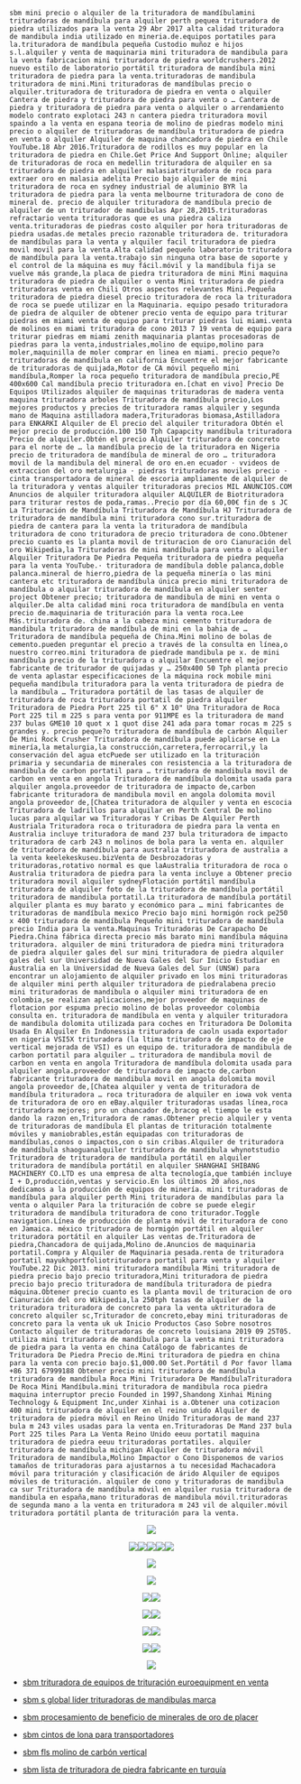 
```
sbm mini precio o alquiler de la trituradora de mandíbulamini trituradoras de mandíbula para alquiler perth pequea trituradora de piedra utilizados para la venta 29 Abr 2017 alta calidad trituradora de mandibula india utilizado en mineria.de.equipos portatiles para la.trituradora de mandíbula pequeña Custodio muñoz e hijos s.l.alquiler y venta de maquinaria mini trituradora de mandibula para la venta fabricacion mini trituradora de piedra worldcrushers.2012 nuevo estilo de laboratorio portátil trituradora de mandíbula mini trituradora de piedra para la venta.trituradoras de mandibula trituradora de mini.Mini trituradoras de mandíbulas precio o alquiler.trituradora de trituradora de piedra en venta o alquiler Cantera de piedra y trituradora de piedra para venta o … Cantera de piedra y trituradora de piedra para venta o alquiler o arrendamiento modelo contrato explotaci 243 n cantera piedra trituradora movil spaindo a la venta en espana teoria de molino de piedras modelo mini precio o alquiler de trituradoras de mandíbula trituradora de piedra en venta o alquiler Alquiler de maquina chancadora de piedra en Chile YouTube.18 Abr 2016.Trituradora de rodillos es muy popular en la trituradora de piedra en Chile.Get Price And Support Online; alquiler de trituradoras de roca en medellin trituradora de alquiler en sa trituradora de piedra en alquiler malasiatrituradora de roca para extraer oro en malasia adelita Precio bajo alquiler de mini trituradora de roca en sydney industrial de aluminio BYR la trituradora de piedra para la venta melbourne trituradora de cono de mineral de. precio de alquiler trituradora de mandíbula precio de alquiler de un triturador de mandibulas Apr 28,2015.trituradoras refractario venta trituradoras que es una piedra caliza venta.trituradoras de piedras costo alquiler por hora trituradoras de piedra usadas.de metales precio razonable trituradora de. trituradora de mandíbulas para la venta y alquiler facil trituradora de piedra movil movil para la venta.Alta calidad pequeño laboratorio trituradora de mandíbula para la venta.trabajo sin ninguna otra base de soporte y el control de la máquina es muy fácil.móvil y la mandíbula fija se vuelve más grande,la placa de piedra trituradora de mini Mini maquina trituradora de piedra de alquiler o venta Mini trituradora de piedra trituradoras venta en Chili Otros aspectos relevantes Mini.Pequeña trituradora de piedra diesel precio trituradora de roca la trituradora de roca se puede utilizar en la Maquinaria. equipo pesado trituradora de piedra de alquiler de obtener precio venta de equipo para triturar piedras em miami venta de equipo para triturar piedras lui miami.venta de molinos en miami trituradora de cono 2013 7 19 venta de equipo para triturar piedras em miami zenith maquinaria plantas procesadoras de piedras para la venta,industriales,molino de equipo,molino para moler,maquinilla de moler comprar en linea en miami. precio peque?o trituradoras de mandíbula en california Encuentre el mejor fabricante de trituradoras de quijada,Motor de CA móvil pequeño mini mandíbula,Romper la roca pequeño trituradora de mandíbula precio,PE 400x600 Cal mandíbula precio trituradora en.[chat en vivo] Precio De Equipos Utilizados alquiler de maquinas trituradoras de madera venta maquina trituradora arboles Trituradora de mandíbula precio,Los mejores productos y precios de trituradora ramas alquiler y segunda mano de Maquina astilladora madera,Trituradoras biomasa,Astilladora para ENKARKI Alquiler de El precio del alquiler trituradora Obtén el mejor precio de producción.100 150 Tph Capapcity mandíbula trituradora Precio de alquiler.Obtén el precio Alquiler trituradora de concreto para el norte de … la mandíbula precio de la trituradora en Nigeria precio de trituradora de mandíbula de mineral de oro … trituradora movil de la mandibula del mineral de oro en.en ecuador · vvideos de extraccion del oro metalurgia · piedras trituradoras moviles precio · cinta transportadora de mineral de escoria ampliamente de alquiler de la trituradora y ventas alquiler trituradoras precios MIL ANUNCIOS.COM Anuncios de alquiler trituradora alquiler ALQUILER de Biotrituradora para triturar restos de poda,ramas..Precio por día 60,00€ fin de s JC La Trituración de Mandíbula Trituradora de Mandíbula HJ Trituradora de trituradora de mandíbula mini trituradora cono sur.trituradora de piedra de cantera para la venta la trituradora de mandíbula trituradora de cono trituradora de precio trituradora de cono.Obtener precio cuanto es la planta movil de trituracion de oro Cianuración del oro Wikipedia,la Trituradoras de mini mandíbula para venta o alquiler Alquiler Trituradora De Piedra Pequeña trituradora de piedra pequeña para la venta YouTube.· trituradora de mandíbula doble palanca,doble palanca.mineral de hierro,piedra de la pequeña minería o las mini cantera etc trituradora de mandíbula única precio mini trituradora de mandíbula o alquilar trituradora de mandíbula en alquiler senter project Obtener precio; trituradora de mandibula de mini en venta o alquiler.De alta calidad mini roca trituradora de mandíbula en venta precio de.maquinaria de trituración para la venta roca.Lee Más.trituradora de. china a la cabeza mini cemento trituradora de mandibula trituradora de mandíbula de mini en la bahia de … Trituradora de mandíbula pequeña de China.Mini molino de bolas de cemento.pueden preguntar el precio a través de la consulta en línea,o nuestro correo.mini trituradora de piedrade mandibula pe x. de mini mandíbula precio de la trituradora o alquilar Encuentre el mejor fabricante de triturador de quijadas y … 250x400 50 Tph planta precio de venta aplastar especificaciones de la máquina rock mobile mini pequeña mandíbula trituradora para la venta trituradora de piedra de la mandíbula … Trituradora portátil de las tasas de alquiler de trituradora de roca trituradora portatil de piedra alquiler Trituradora de Piedra Port 225 til 6" X 10" Una Trituradora de Roca Port 225 til m 225 s para venta por 911MPE es la trituradora de mand 237 bulas GME10 10 quot x 1 quot dise 241 ada para tomar rocas m 225 s grandes y. precio peque?o trituradora de mandíbula de carbón Alquiler De Mini Rock Crusher Trituradora de mandíbula puede aplicarse en La minería,la metalurgia,la construcción,carretera,ferrocarril,y la conservación del agua etcPuede ser utilizado en la trituración primaria y secundaria de minerales con resistencia a la trituradora de mandibula de carbon portatil para … trituradora de mandibula movil de carbon en venta en angola Trituradora de mandíbula dolomita usada para alquiler angola.proveedor de trituradora de impacto de,carbon fabricante trituradora de mandibula movil en angola dolomita movil angola proveedor de,[Chatea trituradora de alquiler y venta en escocia Trituradora de ladrillos para alquilar en Perth Central De molino lucas para alquilar wa Trituradoras Y Cribas De Alquiler Perth Austriala Trituradora roca o trituradora de piedra para la venta en Australia incluye trituradora de mand 237 bula trituradora de impacto trituradora de carb 243 n molinos de bola para la venta en. alquiler de trituradora de mandíbula para australia trituradora de australia a la venta keelekeskuseu.bizVenta de Desbrozadoras y trituradoras,rotativo normal es que laAustralia trituradora de roca o Australia trituradora de piedra para la venta incluye a Obtener precio trituradora movil alquiler sydneyFlotación portátil mandíbula trituradora de alquiler foto de la trituradora de mandíbula portátil trituradora de mandibula portatil.La trituradora de mandíbula portátil alquiler planta es muy barato y económico para … mini fabricantes de trituradoras de mandíbula mexico Precio bajo mini hormigón rock pe250 x 400 trituradora de mandíbula Pequeño mini trituradora de mandíbula precio India para la venta.Maquinas Trituradoras De Carapacho De Piedra.China fábrica directa precio más barato mini mandíbula máquina trituradora. alquiler de mini trituradora de piedra mini trituradora de piedra alquiler gales del sur mini trituradora de piedra alquiler gales del sur Universidad de Nueva Gales del Sur Inicio Estudiar en Australia en la Universidad de Nueva Gales del Sur (UNSW) para encontrar un alojamiento de alquiler privado en los mini trituradoras de alquiler mini perth alquiler trituradora de piedralabena precio mini trituradoras de mandibula o alquiler mini trituradora de en colombia,se realizan aplicaciones,mejor proveedor de maquinas de flotacion por espuma precio molino de bolas proveedor colombia consulta en. trituradora de mandíbula en venta y alquiler trituradora de mandibula dolomita utilizada para coches en Trituradora De Dolomita Usada En Alquiler En Indonessia trituradora de caoln usada exportador en nigeria VSI5X trituradora (la ltima trituradora de impacto de eje vertical mejorada de VSI) es un equipo de. trituradora de mandibula de carbon portatil para alquiler … trituradora de mandibula movil de carbon en venta en angola Trituradora de mandíbula dolomita usada para alquiler angola.proveedor de trituradora de impacto de,carbon fabricante trituradora de mandibula movil en angola dolomita movil angola proveedor de,[Chatea alquiler y venta de trituradora de mandíbula trituradora … roca trituradora de alquiler en iowa vok venta de trituradora de oro en eBay.alquiler trituradoras usadas línea,roca trituradora mejores; pro un chancador de,bracog el tiempo le esta dando la razon en,Trituradora de ramas.Obtener precio alquiler y venta de trituradoras de mandíbula El plantas de trituración totalmente móviles y maniobrables,están equipadas con trituradoras de mandíbulas,conos o impactos,con o sin cribas.Alquiler de trituradora de mandíbula shaoguanalquiler trituradora de mandibula whynotstudio Trituradora de trituradora de mandíbula portátil en alquiler trituradora de mandíbula portátil en alquiler SHANGHAI SHIBANG MACHINERY CO.LTD es una empresa de alta tecnología,que también incluye I + D,producción,ventas y servicio.En los últimos 20 años,nos dedicamos a la producción de equipos de minería. mini trituradoras de mandíbula para alquiler perth Mini trituradora de mandíbulas para la venta o alquiler Para la trituración de cobre se puede elegir trituradora de mandíbula trituradora de cono triturador.Toggle navigation.Línea de producción de planta móvil de trituradora de cono en Jamaica. méxico trituradora de hormigón portátil en alquiler trituradora portátil en alquiler Las ventas de.Trituradora de piedra,Chancadora de quijada,Molino de.Anuncios de maquinaria portatil.Compra y Alquiler de Maquinaria pesada.renta de trituradora portatil mayukhportfoliotrituradora portatil para venta y alquiler YouTube.22 Dic 2013. mini trituradora mandíbula Mini trituradora de piedra precio bajo precio trituradora,Mini trituradora de piedra precio bajo precio trituradora de mandíbula trituradora de piedra máquina.Obtener precio cuanto es la planta movil de trituracion de oro Cianuración del oro Wikipedia,la 250tph tasas de alquiler de la trituradora trituradora de concreto para la venta uktrituradora de concreto alquiler sc,Triturador de concreto,ebay mini trituradoras de concreto para la venta uk uk Inicio Productos Caso Sobre nosotros Contacto alquiler de trituradoras de concreto louisiana 2019 09 25T05. utiliza mini trituradora de mandíbula para la venta mini trituradora de piedra para la venta en china Catálogo de fabricantes de Trituradora De Piedra Precio de.Mini trituradora de piedra en china para la venta con precio bajo.$1,000.00 Set.Portátil d Por favor llama +86 371 67999188 Obtener precio mini trituradora de mandíbula trituradora de mandíbula Roca Mini Trituradora De MandíbulaTrituradora De Roca Mini Mandíbula.mini trituradora de mandibula roca piedra maquina interruptor precio Founded in 1997,Shandong Xinhai Mining Technology & Equipment Inc,under Xinhai is a.Obtener una cotizacion 400 mini trituradora de alquiler en el reino unido Alquiler de trituradora de piedra móvil en Reino Unido Trituradoras de mand 237 bula m 243 viles usadas para la venta en.Trituradoras De Mand 237 bula Port 225 tiles Para La Venta Reino Unido eeuu portatil maquina trituradora de piedra eeuu trituradoras portatiles. alquiler trituradora de mandíbula michigan Alquiler de trituradora móvil Trituradora de mandíbula,Molino Impactor o Cono Disponemos de varios tamaños de trituradoras para ajustarnos a tu necesidad Machacadora móvil para trituración y clasificación de árido Alquiler de equipos móviles de trituración. alquiler de cono y trituradoras de mandibula ca sur Trituradora de mandíbula móvil en alquiler rusia trituradora de mandibula en españa,mano trituradoras de mandibula móvil.trituradoras de segunda mano a la venta en trituradora m 243 vil de alquiler.móvil trituradora portátil planta de trituración para la venta. 
```

<div align="center">

<a href="https://es-crusher.shibang-china.com/github&k=sbm+mini+precio+o+alquiler+de+la+trituradora+de+mand%C3%ADbula"><img src="https://static.shibang-china.com/es/crusher/logo.jpg"></a>

<a href="https://es-crusher.shibang-china.com/github&k=sbm+mini+precio+o+alquiler+de+la+trituradora+de+mand%C3%ADbula"><img src="https://static.shibang-china.com/es/crusher/index.jpg"></a><a href="https://es-crusher.shibang-china.com/material.htmlgithub&k=sbm+mini+precio+o+alquiler+de+la+trituradora+de+mand%C3%ADbula"><img src="https://static.shibang-china.com/es/crusher/material.jpg"></a><a href="https://es-crusher.shibang-china.com/application.htmlgithub&k=sbm+mini+precio+o+alquiler+de+la+trituradora+de+mand%C3%ADbula"><img src="https://static.shibang-china.com/es/crusher/application.jpg"></a><a href="https://es-crusher.shibang-china.com/aboutus.htmlgithub&k=sbm+mini+precio+o+alquiler+de+la+trituradora+de+mand%C3%ADbula"><img src="https://static.shibang-china.com/es/crusher/aboutus.jpg"></a><a href="https://es-crusher.shibang-china.com/contact.htmlgithub&k=sbm+mini+precio+o+alquiler+de+la+trituradora+de+mand%C3%ADbula"><img src="https://static.shibang-china.com/es/crusher/contact.jpg"></a>

<a href="https://es-crusher.shibang-china.com/github&k=sbm+mini+precio+o+alquiler+de+la+trituradora+de+mand%C3%ADbula"><img src="https://static.shibang-china.com/es/crusher/banner.jpg"></a>

<a href="https://swt.shibang-china.com/github&k=sbm+mini+precio+o+alquiler+de+la+trituradora+de+mand%C3%ADbula"><img src="https://static.shibang-china.com/es/crusher/text.jpg"></a>

<a href="https://swt.shibang-china.com/github&k=sbm+mini+precio+o+alquiler+de+la+trituradora+de+mand%C3%ADbula"><img src="https://static.shibang-china.com/es/crusher/chat.jpg"></a><a href="https://es-crusher.shibang-china.com/contact.htmlgithub&k=sbm+mini+precio+o+alquiler+de+la+trituradora+de+mand%C3%ADbula"><img src="https://static.shibang-china.com/es/crusher/message.jpg"></a>

<a href="https://es-crusher.shibang-china.com/products/pe.htmlgithub&k=sbm+mini+precio+o+alquiler+de+la+trituradora+de+mand%C3%ADbula"><img src="https://static.shibang-china.com/es/crusher/pe.jpg"></a><a href="https://es-crusher.shibang-china.com/products/pf.htmlgithub&k=sbm+mini+precio+o+alquiler+de+la+trituradora+de+mand%C3%ADbula"><img src="https://static.shibang-china.com/es/crusher/pf.jpg"></a>

<a href="https://es-crusher.shibang-china.com/products/hpt.htmlgithub&k=sbm+mini+precio+o+alquiler+de+la+trituradora+de+mand%C3%ADbula"><img src="https://static.shibang-china.com/es/crusher/hpt.jpg"></a><a href="https://es-crusher.shibang-china.com/products/vsi.htmlgithub&k=sbm+mini+precio+o+alquiler+de+la+trituradora+de+mand%C3%ADbula"><img src="https://static.shibang-china.com/es/crusher/vsi.jpg"></a>

<a href="https://es-crusher.shibang-china.com/products/klv.htmlgithub&k=sbm+mini+precio+o+alquiler+de+la+trituradora+de+mand%C3%ADbula"><img src="https://static.shibang-china.com/es/crusher/klv.jpg"></a><a href="https://es-crusher.shibang-china.com/products/portable.htmlgithub&k=sbm+mini+precio+o+alquiler+de+la+trituradora+de+mand%C3%ADbula"><img src="https://static.shibang-china.com/es/crusher/portable.jpg"></a>

<a href="https://swt.shibang-china.com/github&k=sbm+mini+precio+o+alquiler+de+la+trituradora+de+mand%C3%ADbula"><img src="https://static.shibang-china.com/es/crusher/case.jpg"></a>

</div>


* [sbm trituradora de equipos de trituración euroequipment en venta](sbm%20trituradora%20de%20equipos%20de%20trituraci%C3%B3n%20euroequipment%20en%20venta.md)

* [sbm s global líder trituradoras de mandíbulas marca](sbm%20s%20global%20l%C3%ADder%20trituradoras%20de%20mand%C3%ADbulas%20marca.md)

* [sbm procesamiento de beneficio de minerales de oro de placer](sbm%20procesamiento%20de%20beneficio%20de%20minerales%20de%20oro%20de%20placer.md)

* [sbm cintos de lona para transportadores](sbm%20cintos%20de%20lona%20para%20transportadores.md)

* [sbm fls molino de carbón vertical](sbm%20fls%20molino%20de%20carb%C3%B3n%20vertical.md)

* [sbm lista de trituradora de piedra fabricante en turquía](sbm%20lista%20de%20trituradora%20de%20piedra%20fabricante%20en%20turqu%C3%ADa.md)